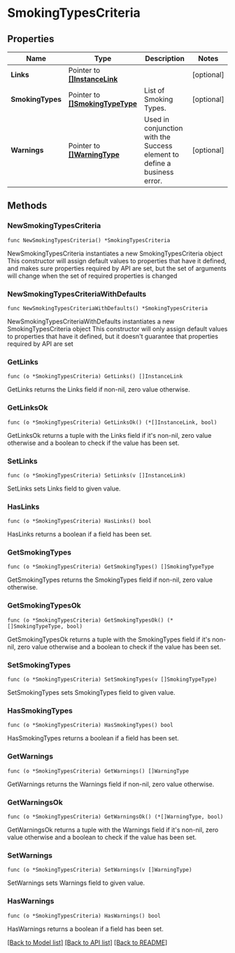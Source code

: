 # SmokingTypesCriteria

## Properties

Name | Type | Description | Notes
------------ | ------------- | ------------- | -------------
**Links** | Pointer to [**[]InstanceLink**](InstanceLink.md) |  | [optional] 
**SmokingTypes** | Pointer to [**[]SmokingTypeType**](SmokingTypeType.md) | List of Smoking Types. | [optional] 
**Warnings** | Pointer to [**[]WarningType**](WarningType.md) | Used in conjunction with the Success element to define a business error. | [optional] 

## Methods

### NewSmokingTypesCriteria

`func NewSmokingTypesCriteria() *SmokingTypesCriteria`

NewSmokingTypesCriteria instantiates a new SmokingTypesCriteria object
This constructor will assign default values to properties that have it defined,
and makes sure properties required by API are set, but the set of arguments
will change when the set of required properties is changed

### NewSmokingTypesCriteriaWithDefaults

`func NewSmokingTypesCriteriaWithDefaults() *SmokingTypesCriteria`

NewSmokingTypesCriteriaWithDefaults instantiates a new SmokingTypesCriteria object
This constructor will only assign default values to properties that have it defined,
but it doesn't guarantee that properties required by API are set

### GetLinks

`func (o *SmokingTypesCriteria) GetLinks() []InstanceLink`

GetLinks returns the Links field if non-nil, zero value otherwise.

### GetLinksOk

`func (o *SmokingTypesCriteria) GetLinksOk() (*[]InstanceLink, bool)`

GetLinksOk returns a tuple with the Links field if it's non-nil, zero value otherwise
and a boolean to check if the value has been set.

### SetLinks

`func (o *SmokingTypesCriteria) SetLinks(v []InstanceLink)`

SetLinks sets Links field to given value.

### HasLinks

`func (o *SmokingTypesCriteria) HasLinks() bool`

HasLinks returns a boolean if a field has been set.

### GetSmokingTypes

`func (o *SmokingTypesCriteria) GetSmokingTypes() []SmokingTypeType`

GetSmokingTypes returns the SmokingTypes field if non-nil, zero value otherwise.

### GetSmokingTypesOk

`func (o *SmokingTypesCriteria) GetSmokingTypesOk() (*[]SmokingTypeType, bool)`

GetSmokingTypesOk returns a tuple with the SmokingTypes field if it's non-nil, zero value otherwise
and a boolean to check if the value has been set.

### SetSmokingTypes

`func (o *SmokingTypesCriteria) SetSmokingTypes(v []SmokingTypeType)`

SetSmokingTypes sets SmokingTypes field to given value.

### HasSmokingTypes

`func (o *SmokingTypesCriteria) HasSmokingTypes() bool`

HasSmokingTypes returns a boolean if a field has been set.

### GetWarnings

`func (o *SmokingTypesCriteria) GetWarnings() []WarningType`

GetWarnings returns the Warnings field if non-nil, zero value otherwise.

### GetWarningsOk

`func (o *SmokingTypesCriteria) GetWarningsOk() (*[]WarningType, bool)`

GetWarningsOk returns a tuple with the Warnings field if it's non-nil, zero value otherwise
and a boolean to check if the value has been set.

### SetWarnings

`func (o *SmokingTypesCriteria) SetWarnings(v []WarningType)`

SetWarnings sets Warnings field to given value.

### HasWarnings

`func (o *SmokingTypesCriteria) HasWarnings() bool`

HasWarnings returns a boolean if a field has been set.


[[Back to Model list]](../README.md#documentation-for-models) [[Back to API list]](../README.md#documentation-for-api-endpoints) [[Back to README]](../README.md)


